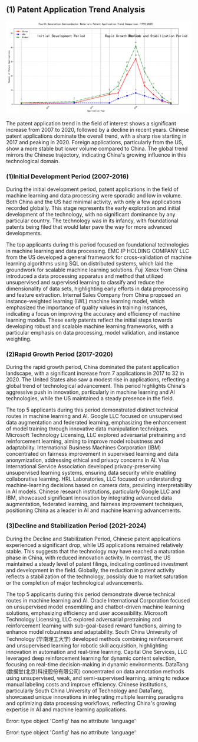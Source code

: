 ## (1) Patent Application Trend Analysis
![Trend Chart](./trend_chart.png "Patent Application Trend Chart")

The patent application trend in the field of interest shows a significant increase from 2007 to 2020, followed by a decline in recent years. Chinese patent applications dominate the overall trend, with a sharp rise starting in 2017 and peaking in 2020. Foreign applications, particularly from the US, show a more stable but lower volume compared to China. The global trend mirrors the Chinese trajectory, indicating China's growing influence in this technological domain.
### (1)Initial Development Period (2007-2016)

During the initial development period, patent applications in the field of machine learning and data processing were sporadic and low in volume. Both China and the US had minimal activity, with only a few applications recorded globally. This stage represents the early exploration and initial development of the technology, with no significant dominance by any particular country. The technology was in its infancy, with foundational patents being filed that would later pave the way for more advanced developments.

The top applicants during this period focused on foundational technologies in machine learning and data processing. EMC IP HOLDING COMPANY LLC from the US developed a general framework for cross-validation of machine learning algorithms using SQL on distributed systems, which laid the groundwork for scalable machine learning solutions. Fuji Xerox from China introduced a data processing apparatus and method that utilized unsupervised and supervised learning to classify and reduce the dimensionality of data sets, highlighting early efforts in data preprocessing and feature extraction. Internal Sales Company from China proposed an instance-weighted learning (IWL) machine learning model, which emphasized the importance of quality values in training instances, indicating a focus on improving the accuracy and efficiency of machine learning models. These early patents reflect the initial steps towards developing robust and scalable machine learning frameworks, with a particular emphasis on data processing, model validation, and instance weighting.

### (2)Rapid Growth Period (2017-2020)

During the rapid growth period, China dominated the patent application landscape, with a significant increase from 7 applications in 2017 to 32 in 2020. The United States also saw a modest rise in applications, reflecting a global trend of technological advancement. This period highlights China's aggressive push in innovation, particularly in machine learning and AI technologies, while the US maintained a steady presence in the field.

The top 5 applicants during this period demonstrated distinct technical routes in machine learning and AI. Google LLC focused on unsupervised data augmentation and federated learning, emphasizing the enhancement of model training through innovative data manipulation techniques. Microsoft Technology Licensing, LLC explored adversarial pretraining and reinforcement learning, aiming to improve model robustness and adaptability. International Business Machines Corporation (IBM) concentrated on fairness improvement in supervised learning and data anonymization, addressing ethical and privacy concerns in AI. Visa International Service Association developed privacy-preserving unsupervised learning systems, ensuring data security while enabling collaborative learning. HRL Laboratories, LLC focused on understanding machine-learning decisions based on camera data, providing interpretability in AI models. Chinese research institutions, particularly Google LLC and IBM, showcased significant innovation by integrating advanced data augmentation, federated learning, and fairness improvement techniques, positioning China as a leader in AI and machine learning advancements.

### (3)Decline and Stabilization Period (2021-2024)

During the Decline and Stabilization Period, Chinese patent applications experienced a significant drop, while US applications remained relatively stable. This suggests that the technology may have reached a maturation phase in China, with reduced innovation activity. In contrast, the US maintained a steady level of patent filings, indicating continued investment and development in the field. Globally, the reduction in patent activity reflects a stabilization of the technology, possibly due to market saturation or the completion of major technological advancements.

The top 5 applicants during this period demonstrate diverse technical routes in machine learning and AI. Oracle International Corporation focused on unsupervised model ensembling and chatbot-driven machine learning solutions, emphasizing efficiency and user accessibility. Microsoft Technology Licensing, LLC explored adversarial pretraining and reinforcement learning with sub-goal-based reward functions, aiming to enhance model robustness and adaptability. South China University of Technology (华南理工大学) developed methods combining reinforcement and unsupervised learning for robotic skill acquisition, highlighting innovation in automation and real-time learning. Capital One Services, LLC leveraged deep reinforcement learning for dynamic content selection, focusing on real-time decision-making in dynamic environments. DataTang (数据堂(北京)科技股份有限公司) concentrated on data annotation methods using unsupervised, weak, and semi-supervised learning, aiming to reduce manual labeling costs and improve efficiency. Chinese institutions, particularly South China University of Technology and DataTang, showcased unique innovations in integrating multiple learning paradigms and optimizing data processing workflows, reflecting China's growing expertise in AI and machine learning applications.



Error: type object 'Config' has no attribute 'language'

Error: type object 'Config' has no attribute 'language'